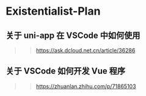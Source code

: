 # Existentialist-Plan

## 关于 uni-app 在 VSCode 中如何使用
>> https://ask.dcloud.net.cn/article/36286

## 关于 VSCode 如何开发 Vue 程序
>> https://zhuanlan.zhihu.com/p/71865103

